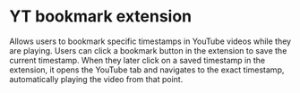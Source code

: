 # YT bookmark extension

Allows users to bookmark specific timestamps in YouTube videos while they are playing. Users can click a bookmark button in the extension to save the current timestamp. When they later click on a saved timestamp in the extension, it opens the YouTube tab and navigates to the exact timestamp,
automatically playing the video from that point. 
